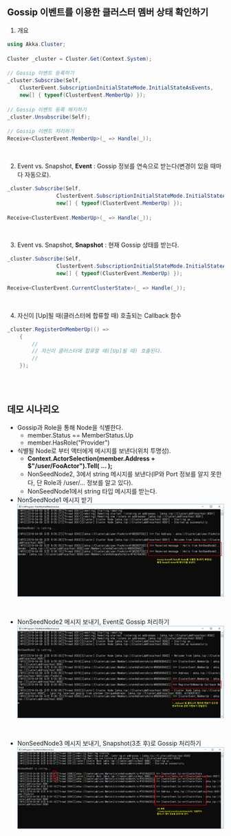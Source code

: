 ## Gossip 이벤트를 이용한 클러스터 멤버 상태 확인하기

1. 개요
```cs
using Akka.Cluster;

Cluster _cluster = Cluster.Get(Context.System);

// Gossip 이벤트 등록하기
_cluster.Subscribe(Self,
	ClusterEvent.SubscriptionInitialStateMode.InitialStateAsEvents,
	new[] { typeof(ClusterEvent.MemberUp) });

// Gossip 이벤트 등록 해지하기	
_cluster.Unsubscribe(Self);

// Gossip 이벤트 처리하기
Receive<ClusterEvent.MemberUp>(_ => Handle(_));
```
<br/>

2. Event vs. Snapshot, **Event** : Gossip 정보를 연속으로 받는다(변경이 있을 때마다 자동으로).
```cs
_cluster.Subscribe(Self,
                ClusterEvent.SubscriptionInitialStateMode.InitialStateAsEvents,
                new[] { typeof(ClusterEvent.MemberUp) });

Receive<ClusterEvent.MemberUp>(_ => Handle(_));
```
<br/>

3. Event vs. Snapshot, **Snapshot** : 현재 Gossip 상태를 받는다.				
```cs
_cluster.Subscribe(Self, 
                ClusterEvent.SubscriptionInitialStateMode.InitialStateAsSnapshot, 
                new[] { typeof(ClusterEvent.MemberUp) });
				
Receive<ClusterEvent.CurrentClusterState>(_ => Handle(_));
```
<br/>

4. 자신이 [Up]될 때(클러스터에 합류할 때) 호출되는 Callback 함수
```cs
_cluster.RegisterOnMemberUp(() =>
	{
		//
		// 자신이 클러스터에 합류할 때([Up]될 때) 호출된다.
		//
	});
```

<br/>
<br/>

## 데모 시나리오
- Gossip과 Role을 통해 Node을 식별한다.
   - member.Status == MemberStatus.Up
   - member.HasRole("Provider")
- 식별될 Node로 부터 액터에게 메시지를 보낸다(위치 투명성).
   - **Context.ActorSelection(member.Address + $"/user/FooActor").Tell( ... );**
   - NonSeedNode2, 3에서 string 메시지를 보낸다(IP와 Port 정보를 알지 못한다, 단 Role과 /user/... 정보를 알고 있다).
   - NonSeedNode1에서 string 타입 메시지를 받는다.
- NonSeedNode1 메시지 받기
![](./Images/NonSeedNode1_ReceviedMessages.png)
<br/>

- NonSeedNode2 메시지 보내기, Event로 Gossip 처리하기
![](./Images/NonSeedNode2_AsEvent.png)
<br/>

- NonSeedNode3 메시지 보내기, Snapshot(3초 후)로 Gossip 처리하기
![](./Images/NonSeedNode3_AsSnapshot.png)
   
   
   
 
